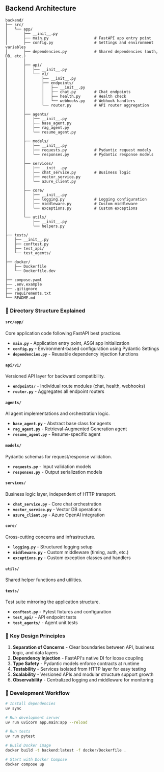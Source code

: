 ## Backend Architecture
```
backend/
├── src/
│   └── app/
│       ├── __init__.py
│       ├── main.py                    # FastAPI app entry point
│       ├── config.py                  # Settings and environment variables
│       ├── dependencies.py            # Shared dependencies (auth, DB, etc.)
│       │
│       ├── api/
│       │   ├── __init__.py
│       │   └── v1/
│       │       ├── __init__.py
│       │       ├── endpoints/
│       │       │   ├── __init__.py
│       │       │   ├── chat.py        # Chat endpoints
│       │       │   ├── health.py      # Health check
│       │       │   └── webhooks.py    # Webhook handlers
│       │       └── router.py          # API router aggregation
│       │
│       ├── agents/
│       │   ├── __init__.py
│       │   ├── base_agent.py
│       │   ├── rag_agent.py
│       │   └── resume_agent.py
│       │
│       ├── models/
│       │   ├── __init__.py
│       │   ├── requests.py            # Pydantic request models
│       │   └── responses.py           # Pydantic response models
│       │
│       ├── services/
│       │   ├── __init__.py
│       │   ├── chat_service.py        # Business logic
│       │   ├── vector_service.py
│       │   └── azure_client.py
│       │
│       ├── core/
│       │   ├── __init__.py
│       │   ├── logging.py             # Logging configuration
│       │   ├── middleware.py          # Custom middleware
│       │   └── exceptions.py          # Custom exceptions
│       │
│       └── utils/
│           ├── __init__.py
│           └── helpers.py
│
├── tests/
│   ├── __init__.py
│   ├── conftest.py
│   ├── test_api/
│   └── test_agents/
│
├── docker/
│   ├── Dockerfile
│   └── Dockerfile.dev
│
├── compose.yaml
├── .env.example
├── .gitignore
├── requirements.txt
└── README.md
```
### 📁 Directory Structure Explained

#### `src/app/`
Core application code following FastAPI best practices.

- **`main.py`** - Application entry point, ASGI app initialization
- **`config.py`** - Environment-based configuration using Pydantic Settings
- **`dependencies.py`** - Reusable dependency injection functions

#### `api/v1/`
Versioned API layer for backward compatibility.

- **`endpoints/`** - Individual route modules (chat, health, webhooks)
- **`router.py`** - Aggregates all endpoint routers

#### `agents/`
AI agent implementations and orchestration logic.

- **`base_agent.py`** - Abstract base class for agents
- **`rag_agent.py`** - Retrieval-Augmented Generation agent
- **`resume_agent.py`** - Resume-specific agent

#### `models/`
Pydantic schemas for request/response validation.

- **`requests.py`** - Input validation models
- **`responses.py`** - Output serialization models

#### `services/`
Business logic layer, independent of HTTP transport.

- **`chat_service.py`** - Core chat orchestration
- **`vector_service.py`** - Vector DB operations
- **`azure_client.py`** - Azure OpenAI integration

#### `core/`
Cross-cutting concerns and infrastructure.

- **`logging.py`** - Structured logging setup
- **`middleware.py`** - Custom middleware (timing, auth, etc.)
- **`exceptions.py`** - Custom exception classes and handlers

#### `utils/`
Shared helper functions and utilities.

#### `tests/`
Test suite mirroring the application structure.

- **`conftest.py`** - Pytest fixtures and configuration
- **`test_api/`** - API endpoint tests
- **`test_agents/`** - Agent unit tests

### 🚀 Key Design Principles

1. **Separation of Concerns** - Clear boundaries between API, business logic, and data layers
2. **Dependency Injection** - FastAPI's native DI for loose coupling
3. **Type Safety** - Pydantic models enforce contracts at runtime
4. **Testability** - Services isolated from HTTP layer for easy testing
5. **Scalability** - Versioned APIs and modular structure support growth
6. **Observability** - Centralized logging and middleware for monitoring

### 🔧 Development Workflow

```bash
# Install dependencies
uv sync

# Run development server
uv run uvicorn app.main:app --reload

# Run tests
uv run pytest

# Build Docker image
docker build -t backend:latest -f docker/Dockerfile .

# Start with Docker Compose
docker compose up
```